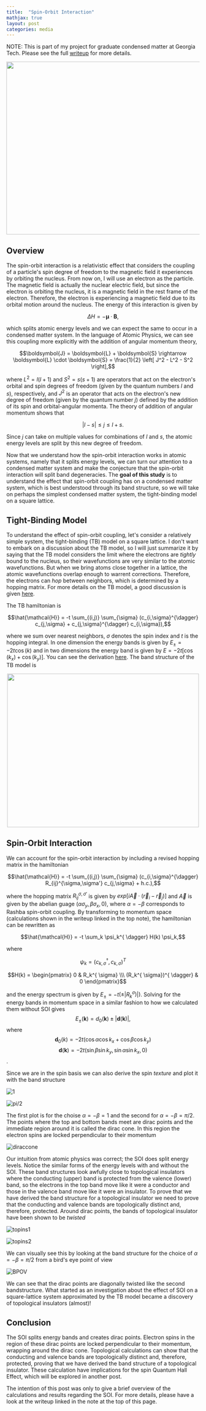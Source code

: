 ```yaml
---
title:  "Spin-Orbit Interaction"
mathjax: true
layout: post
categories: media
---
```


NOTE: This is part of my project for graduate condensed matter at Georgia Tech. Please see the full [writeup](https://github.com/darin-momayezi/Project-Portfolio/blob/9963aa3b4c86c55d6d467b94ce0dfad88e635dd1/Spin%20Orbit%20Interaction/PHYS6211_ProjCalculations-3.pdf) for more details.
<p align="center">
  <img src="https://raw.githubusercontent.com/darin-momayezi/darin-momayezi.github.io/c1df3b34eea5e200277ba203ce75667e2cc7b34a/images/SOI.jpg" width="800" height="450" />
</p>


## Overview
The spin-orbit interaction is a relativistic effect that considers the coupling of a particle's spin degree of freedom to the magnetic field it experiences by orbiting the nucleus. From now on, I will use an electron as the particle. The magnetic field is actually the nuclear electric field, but since the electron is orbiting the nucleus, it is a magnetic field in the rest frame of the electron. Therefore, the electron is experiencing a magnetic field due to its orbital motion around the nucleus. The energy of this interaction is given by 

$$\Delta H = - \boldsymbol{\mu} \cdot \boldsymbol{B},$$

which splits atomic energy levels and we can expect the same to occur in a condensed matter system. In the language of Atomic Physics, we can see this coupling more explicitly with the addition of angular momentum theory,

$$\boldsymbol{J} = \boldsymbol{L} + \boldsymbol{S} \rightarrow \boldsymbol{L} \cdot \boldsymbol{S} = \frac{1}{2} \left[ J^2 - L^2 - S^2 \right],$$

where $L^2 = l(l+1)$ and $S^2 = s(s+1)$ are operators that act on the electron's orbital and spin degrees of freedom (given by the quantum numbers $l$ and $s$), respectively, and $J^2$ is an operator that acts on the electron's new degree of freedom (given by the quantum number $j$) defined by the addition of its spin and orbital-angular momenta. The theory of addition of angular momentum shows that

$$ |l-s| \leq j \leq l+s.$$

Since $j$ can take on multiple values for combinations of $l$ and $s$, the atomic energy levels are split by this new degree of freedom.

Now that we understand how the spin-orbit interaction works in atomic systems, namely that it splits energy levels, we can turn our attention to a condensed matter system and make the conjecture that the spin-orbit interaction will split band degeneracies. The **goal of this study** is to understand the effect that spin-orbit coupling has on a condensed matter system, which is best understood through its band structure, so we will take on perhaps the simplest condensed matter system, the tight-binding model on a square lattice. 

## Tight-Binding Model

To understand the effect of spin-orbit coupling, let's consider a relatively simple system, the tight-binding (TB) model on a square lattice. I don't want to embark on a discussion about the TB model, so I will just summarize it by saying that the TB model considers the limit where the electrons are *tightly* bound to the nucleus, so their wavefunctions are very similar to the atomic wavefunctions. But when we bring atoms close together in a lattice, the atomic wavefunctions overlap enough to warrent corrections. Therefore, the electrons can *hop* between neighbors, which is determined by a hopping matrix. For more details on the TB model, a good discussion is given [here](http://physics.bu.edu/~okctsui/PY543/5_notes_Tight%20Binding.pdf). 

The TB hamiltonian is

$$\hat{\mathcal{H}} = -t \sum_{(i,j)} \sum_{\sigma} (c_{i,\sigma}^{\dagger} c_{j,\sigma} + c_{j,\sigma}^{\dagger} c_{i,\sigma}),$$

where we sum over nearest neighbors, $\sigma$ denotes the spin index and $t$ is the hopping integral. In one dimension the energy bands is given by $E_{ \pm} = -2t \cos (k)$ and in two dimensions the energy band is given by $E = -2t [ \cos(k_x) + \cos(k_y)]$. You can see the derivation [here](https://github.com/darin-momayezi/Project-Portfolio/blob/ce80208bb974b468f6652429fc23edc4aa433c8a/Spin%20Orbit%20Interaction/PHYS6211_HW2.pdf). The band structure of the TB model is

<p align="center">
  <img src="https://github.com/darin-momayezi/Project-Portfolio/blob/main/Spin%20Orbit%20Interaction/Images/tb_2D.jpg?raw=true" width="500" height="400"/>
</p>
 
## Spin-Orbit Interaction

We can account for the spin-orbit interaction by including a revised hopping matrix in the hamiltonian

$$\hat{\mathcal{H}} = -t \sum_{(i,j)} \sum_{\sigma} (c_{i,\sigma}^{\dagger} R_{ij}^{\sigma,\sigma'} c_{j,\sigma} + h.c.),$$

where the hopping matrix $R_{ij}^{ \sigma, \sigma'}$ is given by $exp[i \vec{A} \cdot ( \vec{r}_i - \vec{r}_j)]$ and $\vec{A}$ is given by the abelian guage $( \alpha \sigma_y, \beta \sigma_x, 0)$, where $\alpha = - \beta$ corresponds to Rashba spin-orbit coupling. By transforming to momentum space (calculations shown in the writeup linked in the top note), the hamiltonian can be rewritten as

$$\hat{\mathcal{H}} = -t \sum_k \psi_k^{ \dagger} H(k) \psi_k,$$

where

$$ \psi_k = (c_{k, \sigma}^{ \dagger}, c_{k, \sigma})^T$$

$$H(k) = \begin{pmatrix} 0 & R_k^{ \sigma} \\\ (R_k^{ \sigma})^{ \dagger} & 0 \end{pmatrix}$$

and the energy spectrum is given by $E_{ \pm} = -t ( \pm |R_k^{ \sigma})|)$. Solving for the energy bands in momentum space in a similar fashion to how we calculated them without SOI gives 
$$E_{ \pm} (\boldsymbol{k}) = d_0( \boldsymbol{k}) \pm | \boldsymbol{d}( \boldsymbol{k})|,$$ 
where 
$$\boldsymbol{d}_0(k) = -2t ( \cos \alpha \cos k_x + \cos \beta \cos k_y)$$ 
$$\boldsymbol{d}( \boldsymbol{k}) = -2t ( \sin \beta \sin k_y, \sin \alpha \sin k_x, 0)$$.

Since we are in the spin basis we can also derive the spin *texture* and plot it with the band structure 

![1](https://github.com/darin-momayezi/darin-momayezi.github.io/blob/master/images/Screenshot%202023-08-04%20at%201.05.05%20PM.png?raw=true)

![pi/2](https://github.com/darin-momayezi/darin-momayezi.github.io/blob/master/images/Screenshot%202023-08-04%20at%201.05.54%20PM.png?raw=true)


The first plot is for the choise $\alpha = - \beta = 1$ and the second for $\alpha = -\beta = \pi /2$. The points where the top and bottom bands meet are dirac points and the immediate region around it is called the dirac cone. In this region the electron spins are locked perpendicular to their momentum

![diraccone](https://github.com/darin-momayezi/darin-momayezi.github.io/blob/master/images/Screenshot%202023-08-02%20at%2012.58.13%20PM.png?raw=true)

Our intuition from atomic physics was correct; the SOI does split energy levels. Notice the similar forms of the energy levels with and without the SOI. These band structures look awfully close to topological insulators where the conducting (upper) band is protected from the valence (lower) band, so the electrons in the top band move like it were a conductor and those in the valence band move like it were an insulator. To prove that we have derived the band structure for a topological insulator we need to prove that the conducting and valence bands are topologically distinct and, therefore, protected. Around dirac points, the bands of topological insulator have been shown to be *twisted*

![topins1](https://raw.githubusercontent.com/darin-momayezi/Project-Portfolio/main/Spin%20Orbit%20Interaction/Images/Screenshot%202023-08-04%20at%201.17.06%20PM.png)

![topins2](https://raw.githubusercontent.com/darin-momayezi/Project-Portfolio/main/Spin%20Orbit%20Interaction/Images/An-illustration-of-two-types-of-the-insulator-with-different-band-orderings-trivial.png)

We can visually see this by looking at the band structure for the choice of $\alpha = - \beta = \pi /2$ from a bird's eye point of view

![BPOV](https://github.com/darin-momayezi/Project-Portfolio/blob/main/Spin%20Orbit%20Interaction/Images/Screenshot%202023-08-04%20at%201.06.23%20PM.png?raw=true)

We can see that the dirac points are diagonally twisted like the second bandstructure. What started as an investigation about the effect of SOI on a square-lattice system approximated by the TB model became a discovery of topological insulators (almost)!

## Conclusion

The SOI splits energy bands and creates dirac points. Electron spins in the region of these dirac points are locked perpendicular to their momentum, wrapping around the dirac cone. Topological calculations can show that the conducting and valence bands are topologically distinct and, therefore, protected, proving that we have derived the band structure of a topological insulator. These calculation have implications for the spin Quantum Hall Effect, which will be explored in another post.

The intention of this post was only to give a brief overview of the calculations and results regarding the SOI. For more details, please have a look at the writeup linked in the note at the top of this page. 
